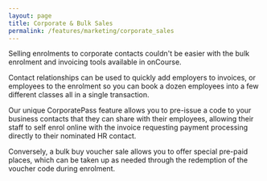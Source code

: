 ```yaml
---
layout: page
title: Corporate & Bulk Sales
permalink: /features/marketing/corporate_sales
---
```


Selling enrolments to corporate contacts couldn't be easier with the bulk enrolment and invoicing tools available in onCourse. 

Contact relationships can be used to quickly add employers to invoices, or employees to the enrolment so you can book a dozen employees into a few different classes all in a single transaction.

Our unique CorporatePass feature allows you to pre-issue a code to your business contacts that they can share with their employees, allowing their staff to self enrol online with the invoice requesting payment processing directly to their nominated HR contact.

Conversely, a bulk buy voucher sale allows you to offer special pre-paid places, which can be taken up as needed through the redemption of the voucher code during enrolment.

